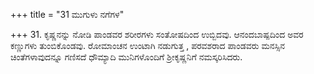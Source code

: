 +++
title = "31 ಮುಗುಳು ನಗೆಗಳ"

+++
31. ಕೃಷ್ಣನನ್ನು ನೋಡಿ ಪಾಂಡವರ  ಶರೀರಗಳು ಸಂತೋಷದಿಂದ ಉಬ್ಬಿದವು. ಆನಂದಬಾಷ್ಪದಿಂದ ಅವರ ಕಣ್ಣುಗಳು ತುಂಬಿಕೊಂಡವು. ರೋಮಾಂಚನ ಉಂಟಾಗಿ ನಡುಗುತ್ತ , ಪರವಶರಾದ ಪಾಂಡವರು ಮನಸ್ಸಿನ ಚಿಂತೆಗಳಾವುದನ್ನೂ ಗಣಿಸದೆ ಧೌಮ್ಯಾದಿ ಮುನಿಗಳೊಂದಿಗೆ ಶ್ರೀಕೃಷ್ಣನಿಗೆ ನಮಸ್ಕರಿಸಿದರು.